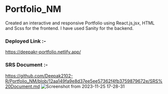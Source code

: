 # Portfolio_NM

Created an interactive and responsive Portfolio using React.js,jsx, HTML and Scss for the frontend.
I have used Sanity for the backend.


### Deployed Link :- 
https://deepakr-portfolio.netlify.app/


### SRS Document :- 
https://github.com/Deepak2102-R/Portfolio_NM/blob/12aa149fa9e8d37ee5ee57362f4fb3759879672e/SRS%20Document.md
![Screenshot from 2023-11-25 17-28-31](https://github.com/Deepak2102-R/Portfolio_NM/assets/80507844/b0b22ec5-e3a7-4116-95f0-fbe9da975987)
